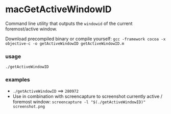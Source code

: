 # macGetActiveWindowID

Command line utility that outputs the `windowid` of the current foremost/active window.

Download precompiled binary or compile yourself:
`gcc -framework cocoa -x objective-c -o getActiveWindowID getActiveWindowID.m`

### usage

`./getActiveWindowID` 

### examples

* `./getActiveWindowID` ==> `280972`
* Use in combination with screencapture to screenshot currently active / foremost window: `screencapture -l "$(./getActiveWindowID)" screenshot.png`
